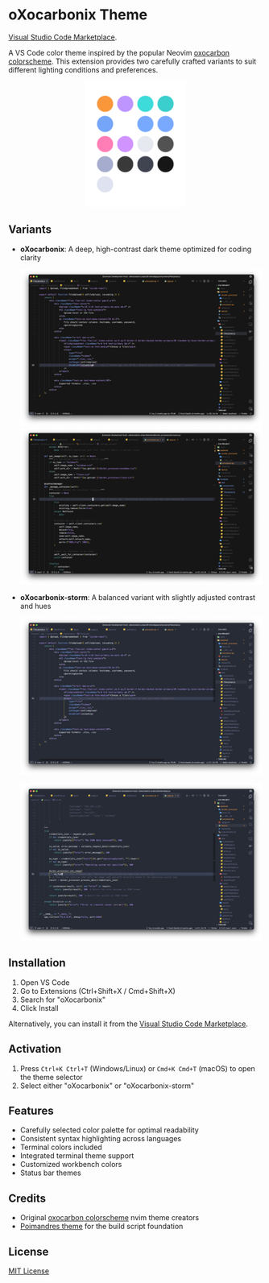# oXocarbonix Theme

[Visual Studio Code Marketplace](https://marketplace.visualstudio.com/items?itemName=RonitGandhi.oxocarbonix).

A VS Code color theme inspired by the popular Neovim [oxocarbon colorscheme](https://github.com/nyoom-engineering/oxocarbon.nvim). This extension provides two carefully crafted variants to suit different lighting conditions and preferences.

<p align="middle">
  <img src="https://github.com/ronit18/oXocarbonix-vsc/blob/main/assets/dots.png?raw=true" width="200" />
</p>

## Variants

- **oXocarbonix**: A deep, high-contrast dark theme optimized for coding clarity

    ![js-ss](https://github.com/ronit18/oXocarbonix-vsc/blob/main/assets/ss-js.png?raw=true)
    ![py-ss](https://github.com/ronit18/oXocarbonix-vsc/blob/main/assets/ss-py.png?raw=true)

- **oXocarbonix-storm**: A balanced variant with slightly adjusted contrast and hues

    ![js-ss-storm](https://github.com/ronit18/oXocarbonix-vsc/blob/main/assets/ss-js-storm.png?raw=true)

    ![python-ss-storm](https://github.com/ronit18/oXocarbonix-vsc/blob/main/assets/ss-py-storm.png?raw=true)

## Installation

1. Open VS Code
2. Go to Extensions (Ctrl+Shift+X / Cmd+Shift+X)
3. Search for "oXocarbonix"
4. Click Install

Alternatively, you can install it from the [Visual Studio Code Marketplace](https://marketplace.visualstudio.com/items?itemName=RonitGandhi.oxocarbonix).

## Activation

1. Press `Ctrl+K Ctrl+T` (Windows/Linux) or `Cmd+K Cmd+T` (macOS) to open the theme selector
2. Select either "oXocarbonix" or "oXocarbonix-storm"

## Features

- Carefully selected color palette for optimal readability
- Consistent syntax highlighting across languages
- Terminal colors included
- Integrated terminal theme support
- Customized workbench colors
- Status bar themes

## Credits

- Original [oxocarbon colorscheme](https://github.com/nyoom-engineering/oxocarbon.nvim) nvim theme creators
- [Poimandres theme](https://github.com/drcmda/poimandres-theme) for the build script foundation

## License

[MIT License](LICENSE)
